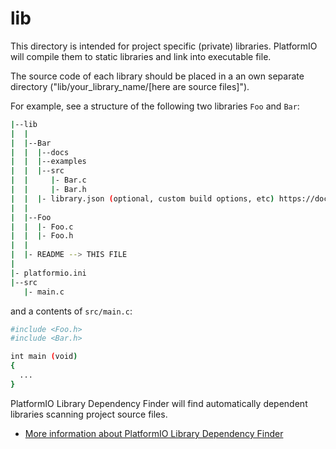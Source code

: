 # lib

This directory is intended for project specific (private) libraries.
PlatformIO will compile them to static libraries and link into executable file.

The source code of each library should be placed in a an own separate directory
("lib/your_library_name/[here are source files]").

For example, see a structure of the following two libraries `Foo` and `Bar`:

```sh
|--lib
|  |
|  |--Bar
|  |  |--docs
|  |  |--examples
|  |  |--src
|  |     |- Bar.c
|  |     |- Bar.h
|  |  |- library.json (optional, custom build options, etc) https://docs.platformio.org/page/librarymanager/config.html
|  |
|  |--Foo
|  |  |- Foo.c
|  |  |- Foo.h
|  |
|  |- README --> THIS FILE
|
|- platformio.ini
|--src
   |- main.c
```

and a contents of `src/main.c`:

```sh
#include <Foo.h>
#include <Bar.h>

int main (void)
{
  ...
}
```

PlatformIO Library Dependency Finder will find automatically dependent
libraries scanning project source files.

* [More information about PlatformIO Library Dependency Finder](https://docs.platformio.org/page/librarymanager/ldf.html)
